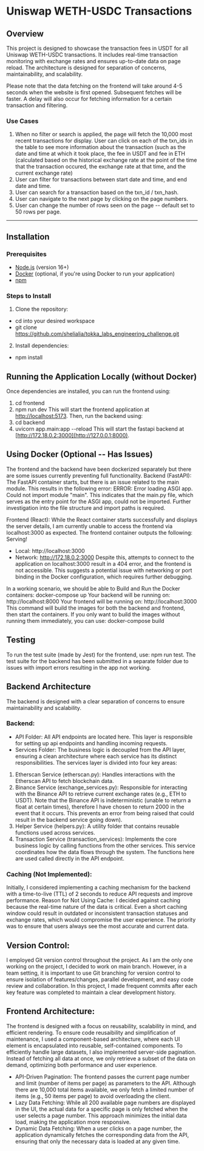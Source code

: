 # Uniswap WETH-USDC Transactions

## Overview
This project is designed to showcase the transaction fees in USDT for all Uniswap WETH-USDC transactions. It includes real-time transaction monitoring with exchange rates and ensures up-to-date data on page reload. The architecture is designed for separation of concerns, maintainability, and scalability.

Please note that the data fetching on the frontend will take around 4-5 seconds when the website is first opened. Subsequent fetches will be faster. A delay will also occur for fetching information for a certain transaction and filtering.

### Use Cases
1. When no filter or search is applied, the page will fetch the 10,000 most recent transactions for display. User can click on each of the txn_ids in the table to see more information about the transaction (such as the date and time at which it took place, the fee in USDT and fee in ETH (calculated based on the historical exchange rate at the point of the time that the transaction occured, the exchange rate at that time, and the current exchange rate)
2. User can filter for transactions between start date and time, and end date and time.
3. User can search for a transaction based on the txn_id / txn_hash.
4. User can navigate to the next page by clicking on the page numbers.
5. User can change the number of rows seen on the page -- default set to 50 rows per page.
   
---

## Installation

### Prerequisites
- [Node.js](https://nodejs.org/en/) (version 16+)
- [Docker](https://www.docker.com/) (optional, if you're using Docker to run your application)
- [npm](https://www.npmjs.com/)

### Steps to Install
1. Clone the repository:
- cd into your desired workspace
- git clone https://github.com/shelialia/tokka_labs_engineering_challenge.git

2. Install dependencies:
- npm install

## Running the Application Locally (without Docker)
Once dependencies are installed, you can run the frontend using: 
1. cd frontend
3. npm run dev  This will start the frontend application at [http://localhost:5173](http://localhost:5173).  Then, run the backend using: 
1. cd backend
2. uvicorn app.main:app --reload  This will start the fastapi backend at [http://172.18.0.2:3000](http://127.0.0.1:8000).

## Using Docker (Optional -- Has Issues)
The frontend and the backend have been dockerized separately but there are some issues currently preventing full functionality.
Backend (FastAPI): The FastAPI container starts, but there is an issue related to the main module. This results in the following error:
ERROR:    Error loading ASGI app. Could not import module "main".
This indicates that the main.py file, which serves as the entry point for the ASGI app, could not be imported. Further investigation into the file structure and import paths is required.

Frontend (React): While the React container starts successfully and displays the server details, I am currently unable to access the frontend via localhost:3000 as expected. The frontend container outputs the following:
Serving!
- Local:    http://localhost:3000
- Network:  http://172.18.0.2:3000
Despite this, attempts to connect to the application on localhost:3000 result in a 404 error, and the frontend is not accessible. This suggests a potential issue with networking or port binding in the Docker configuration, which requires further debugging.

In a working scenario, we should be able to Build and Run the Docker containers: docker-compose up
Your backend will be running on: http://localhost:8000
Your frontend will be running on: http://localhost:3000
This command will build the images for both the backend and frontend, then start the containers.
If you only want to build the images without running them immediately, you can use: docker-compose build

## Testing
To run the test suite (made by Jest) for the frontend, use: npm run test. 
The test suite for the backend has been submitted in a separate folder due to issues with import errors resulting in the app not working. 

## Backend Architecture
The backend is designed with a clear separation of concerns to ensure maintainability and scalability.

### Backend:
- API Folder: All API endpoints are located here. This layer is responsible for setting up api endpoints and handling incoming requests.
- Services Folder: The business logic is decoupled from the API layer, ensuring a clean architecture where each service has its distinct responsibilities. The services layer is divided into four key areas:
1. Etherscan Service (etherscan.py): Handles interactions with the Etherscan API to fetch blockchain data.
2. Binance Service (exchange_services.py): Responsible for interacting with the Binance API to retrieve current exchange rates (e.g., ETH to USDT). Note that the Binance API is indeterministic (unable to return a float at certain times), therefore I have chosen to return 2000 in the event that it occurs. This prevents an error from being raised that could result in the backend service going down).
3. Helper Service (helpers.py): A utility folder that contains reusable functions used across services.
4. Transaction Service (transaction_services): Implements the core business logic by calling functions from the other services. This service coordinates how the data flows through the system. The functions here are used called directly in the API endpoint. 

### Caching (Not Implemented):
Initially, I considered implementing a caching mechanism for the backend with a time-to-live (TTL) of 2 seconds to reduce API requests and improve performance.
Reason for Not Using Cache: I decided against caching because the real-time nature of the data is critical. Even a short caching window could result in outdated or inconsistent transaction statuses and exchange rates, which would compromise the user experience. The priority was to ensure that users always see the most accurate and current data.

## Version Control:
I employed Git version control throughout the project. As I am the only one working on the project, I decided to work on main branch. However, in a team setting, it is important to use Git branching for version control to ensure isolation of features/changes, parallel development, and easy code review and collaboration. 
In this project, I made frequent commits after each key feature was completed to maintain a clear development history.

## Frontend Architecture:
The frontend is designed with a focus on reusability, scalability in mind, and efficient rendering. 
To ensure code reusaibility and simplification of maintenance, I used a component-based architecture, where each UI element is encapsulated into reusable, self-contained components.
To efficiently handle large datasets, I also implemented server-side pagination. Instead of fetching all data at once, we only retrieve a subset of the data on demand, optimizing both performance and user experience.
- API-Driven Pagination: The frontend passes the current page number and limit (number of items per page) as parameters to the API. Although there are 10,000 total items available, we only fetch a limited number of items (e.g., 50 items per page) to avoid overloading the client.
- Lazy Data Fetching: While all 200 available page numbers are displayed in the UI, the actual data for a specific page is only fetched when the user selects a page number. This approach minimizes the initial data load, making the application more responsive.
- Dynamic Data Fetching: When a user clicks on a page number, the application dynamically fetches the corresponding data from the API, ensuring that only the necessary data is loaded at any given time.
